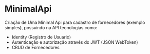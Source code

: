 # MinimalApi
Criação de Uma Minimal Api para cadastro de fornecedores (exemplo simples), possuindo na API tecnologias como:
- Identity (Registro de Usuario)
- Autenticação e autorização através do JWT (JSON WebToken)
- CRUD de Fornecedores
